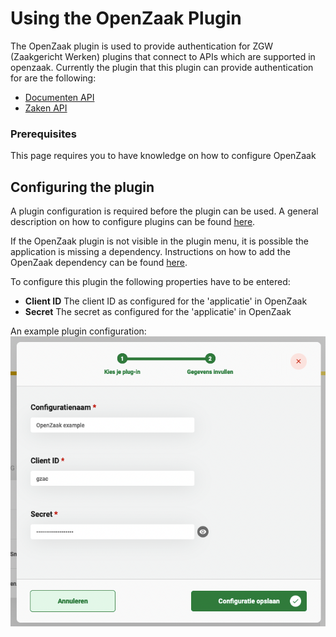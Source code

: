 # Using the OpenZaak Plugin

The OpenZaak plugin is used to provide authentication for ZGW (Zaakgericht Werken) plugins that connect to APIs which 
are supported in openzaak. Currently the plugin that this plugin can provide authentication for are the following:

- [Documenten API](../documenten-api/configure-plugin.md)
- [Zaken API](../zaken-api/configure-plugin.md)

### Prerequisites

This page requires you to have knowledge on how to configure OpenZaak

## Configuring the plugin

A plugin configuration is required before the plugin can be used. A general description on how to configure
plugins can be found [here](../configure-plugin.md).

If the OpenZaak plugin is not visible in the plugin menu, it is possible the application is missing a dependency.
Instructions on how to add the OpenZaak dependency can be found 
[here](../../../valtimo-implementation/modules/openzaak.md).

To configure this plugin the following properties have to be entered:
- **Client ID** The client ID as configured for the 'applicatie' in OpenZaak
- **Secret** The secret as configured for the 'applicatie' in OpenZaak

An example plugin configuration:
![example plugin configuration](img/configure-plugin.png)